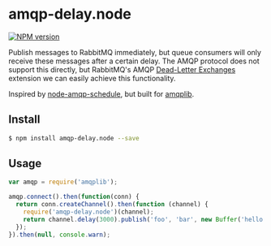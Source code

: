 # amqp-delay.node
[![NPM version][npm-image]][npm-url]

Publish messages to RabbitMQ immediately, but queue consumers will only receive these messages after a certain delay. The AMQP protocol does not support this directly, but RabbitMQ's AMQP [Dead-Letter Exchanges](https://www.rabbitmq.com/dlx.html) extension we can easily achieve this functionality.

Inspired by [node-amqp-schedule](https://github.com/purposeindustries/node-amqp-schedule), but built for [amqplib](https://github.com/squaremo/amqp.node).

## Install
```sh
$ npm install amqp-delay.node --save
```

## Usage
```javascript
var amqp = require('amqplib');

amqp.connect().then(function(conn) {
  return conn.createChannel().then(function (channel) {
    require('amqp-delay.node')(channel);
    return channel.delay(3000).publish('foo', 'bar', new Buffer('hello world'));
  });
}).then(null, console.warn);
```

[npm-image]: https://img.shields.io/npm/v/amqp-delay.node.svg?style=flat
[npm-url]: https://npmjs.org/package/amqp-delay.node
